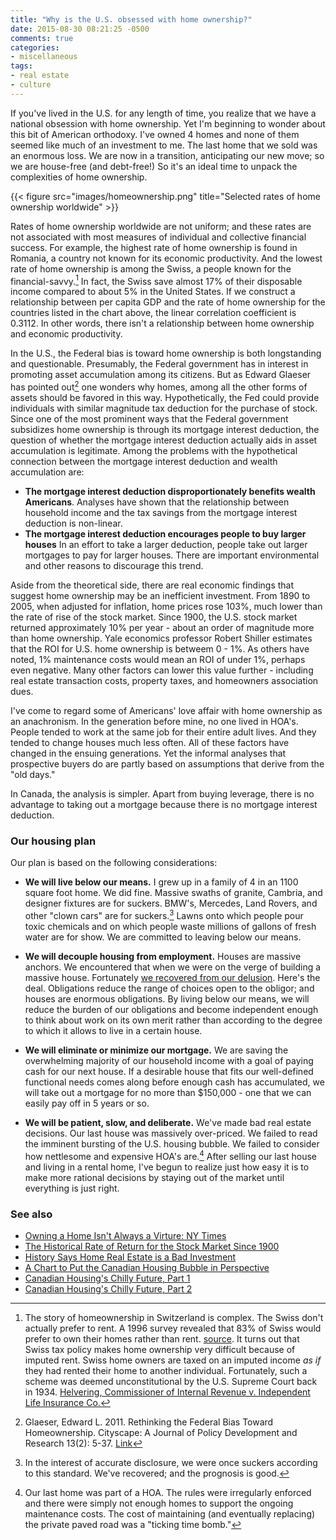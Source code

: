 ```yaml
---
title: "Why is the U.S. obsessed with home ownership?"
date: 2015-08-30 08:21:25 -0500
comments: true
categories:
- miscellaneous
tags:
- real estate
- culture
---
```

If you've lived in the U.S. for any length of time, you realize that we have a national obsession with home ownership. Yet I'm beginning to wonder about this bit of American orthodoxy. I've owned 4 homes and none of them seemed like much of an investment to me. The last home that we sold was an enormous loss. We are now in a transition, anticipating our new move; so we are house-free (and debt-free!) So it's an ideal time to unpack the complexities of home ownership.

{{< figure src="images/homeownership.png" title="Selected rates of home ownership worldwide" >}}

Rates of home ownership worldwide are not uniform; and these rates are not associated with most measures of individual and collective financial success. For example, the highest rate of home ownership is found in Romania, a country not known for its economic productivity. And the lowest rate of home ownership is among the Swiss, a people known for the financial-savvy.[^1] In fact, the Swiss save almost 17% of their disposable income compared to about 5% in the United States. If we construct a relationship between per capita GDP and the rate of home ownership for the countries listed in the chart above, the linear correlation coefficient is 0.3112. In other words, there isn't a relationship between home ownership and economic productivity.

In the U.S., the Federal bias is toward home ownership is both longstanding and questionable. Presumably, the Federal government has in interest in promoting asset accumulation among its citizens. But as Edward Glaeser has pointed out[^2] one wonders why homes, among all the other forms of assets should be favored in this way. Hypothetically, the Fed could provide individuals with similar magnitude tax deduction for the purchase of stock. Since one of the most prominent ways that the Federal government subsidizes home ownership is through its mortgage interest deduction, the question of whether the mortgage interest deduction actually aids in asset accumulation is legitimate. Among the problems with the hypothetical connection between the mortgage interest deduction and wealth accumulation are:

- __The mortgage interest deduction disproportionately benefits wealth Americans__. Analyses have shown that the relationship between household income and the tax savings from the mortgage interest deduction is non-linear.
- __The mortgage interest deduction encourages people to buy larger houses__ In an effort to take a larger deduction, people take out larger mortgages to pay for larger houses. There are important environmental and other reasons to discourage this trend.

Aside from the theoretical side, there are real economic findings that suggest home ownership may be an inefficient investment. From 1890 to 2005, when adjusted for inflation, home prices rose 103%, much lower than the rate of rise of the stock market. Since 1900, the U.S. stock market returned approximately 10% per year - about an order of magnitude more than home ownership. Yale economics professor Robert Shiller estimates that the ROI for U.S. home ownership is betweem 0 - 1%. As others have noted, 1% maintenance costs would mean an ROI of under 1%, perhaps even negative. Many other factors can lower this value further - including real estate transaction costs, property taxes, and homeowners association dues.

I've come to regard some of Americans' love affair with home ownership as an anachronism. In the generation before mine, no one lived in HOA's. People tended to work at the same job for their entire adult lives. And they tended to change houses much less often. All of these factors have changed in the ensuing generations. Yet the informal analyses that prospective buyers do are partly based on assumptions that derive from the "old days."

In Canada, the analysis is simpler. Apart from buying leverage, there is no advantage to taking out a mortgage because there is no mortgage interest deduction.

### Our housing plan

Our plan is based on the following considerations:

- __We will live below our means.__ I grew up in a family of 4 in an 1100 square foot home. We did fine. Massive swaths of granite, Cambria, and designer fixtures are for suckers. BMW's, Mercedes, Land Rovers, and other "clown cars" are for suckers.[^3] Lawns onto which people pour toxic chemicals and on which people waste millions of gallons of fresh water are for show. We are committed to leaving below our means.

- __We will decouple housing from employment.__ Houses are massive anchors. We encountered that when we were on the verge of building a massive house. Fortunately [we recovered from our delusion](/blog/2015/08/15/the-art-of-just-enough/). Here's the deal. Obligations reduce the range of choices open to the obligor; and houses are enormous obligations. By living below our means, we will reduce the burden of our obligations and become independent enough to think about work on its own merit rather than according to the degree to which it allows to live in a certain house.

- __We will eliminate or minimize our mortgage.__ We are saving the overwhelming majority of our household income with a goal of paying cash for our next house. If a desirable house that fits our well-defined functional needs comes along before enough cash has accumulated, we will take out a mortgage for no more than $150,000 - one that we can easily pay off in 5 years or so.

- __We will be patient, slow, and deliberate.__ We've made bad real estate decisions. Our last house was massively over-priced. We failed to read the imminent bursting of the U.S. housing bubble. We failed to consider how nettlesome and expensive HOA's are.[^4] After selling our last house and living in a rental home, I've begun to realize just how easy it is to make more rational decisions by staying out of the market until everything is just right.


[^1]: The story of homeownership in Switzerland is complex. The Swiss don't actually prefer to rent. A 1996 survey revealed that 83% of Swiss would prefer to own their homes rather than rent. [source](http://www.nytimes.com/2013/07/14/business/owning-a-home-isnt-always-a-virtue.html?_r=0). It turns out that Swiss tax policy makes home ownership very difficult because of imputed rent. Swiss home owners are taxed on an imputed income _as if_ they had rented their home to another individual. Fortunately, such a scheme was deemed unconstitutional by the U.S. Supreme Court back in 1934. [Helvering, Commissioner of Internal Revenue v. Independent Life Insurance Co.](https://scholar.google.com/scholar_case?case=4168218225591685135&q=292+u.s.+371&hl=en&as_sdt=80000002)
[^2]: Glaeser, Edward L. 2011. Rethinking the Federal Bias Toward Homeownership. Cityscape: A Journal of Policy Development and Research 13(2): 5-37. [Link](http://dash.harvard.edu/bitstream/handle/1/8052149/Glaeser-RethinkingFederal.pdf)
[^3]: In the interest of accurate disclosure, we were once suckers according to this standard. We've recovered; and the prognosis is good.
[^4]: Our last home was part of a HOA. The rules were irregularly enforced and there were simply not enough homes to support the ongoing maintenance costs. The cost of maintaining (and eventually replacing) the private paved road was a "ticking time bomb."

### See also

- [Owning a Home Isn't Always a Virture: NY Times](http://www.nytimes.com/2013/07/14/business/owning-a-home-isnt-always-a-virtue.html?_r=0)
- [The Historical Rate of Return for the Stock Market Since 1900](http://www.stockpickssystem.com/historical-rate-of-return/)
- [History Says Home Real Estate is a Bad Investment](http://www.cbsnews.com/news/history-says-home-real-estate-is-a-bad-investment/)
- [A Chart to Put the Canadian Housing Bubble in Perspective](http://www.macleans.ca/economy/realestateeconomy/a-canadian-housing-chart-that-puts-the-bubble-in-perspective/)
- [Canadian Housing's Chilly Future, Part 1](http://realmoney.thestreet.com/articles/07/23/2015/canadian-housings-chilly-future-part-1)
- [Canadian Housing's Chilly Future, Part 2](http://realmoney.thestreet.com/articles/07/23/2015/canadian-housings-chilly-future-part-2)
